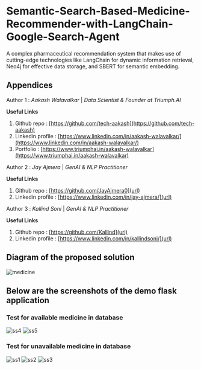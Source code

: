 # Semantic-Search-Based-Medicine-Recommender-with-LangChain-Google-Search-Agent
A complex pharmaceutical recommendation system that makes use of cutting-edge technologies like LangChain for dynamic information retrieval, Neo4j for effective data storage, and SBERT for semantic embedding.

## Appendices
Author 1 :
_Aakash Walavalkar_ |
_Data Scientist & Founder at Triumph.AI_ 

**Useful Links**
1. Github repo : [https://github.com/tech-aakash](https://github.com/tech-aakash)
2. Linkedin profile : [https://www.linkedin.com/in/aakash-walavalkar/](https://www.linkedin.com/in/aakash-walavalkar/)
3. Portfolio : [https://www.triumphai.in/aakash-walavalkar](https://www.triumphai.in/aakash-walavalkar)

Author 2 :
_Jay Ajmera_ |
_GenAI & NLP Practitioner_ 

**Useful Links**
1. Github repo : [https://github.com/JayAjmera0](url)
2. Linkedin profile : [https://www.linkedin.com/in/jay-ajmera/](url)

Author 3 :
_Kallind Soni_ |
_GenAI & NLP Practitioner_ 

**Useful Links**
1. Github repo : [https://github.com/Kallind](url)
2. Linkedin profile : [https://www.linkedin.com/in/kallindsoni/](url)

## Diagram of the proposed solution
![medicine](https://github.com/Kallind/Semantic-Search-Based-Medicine-Recommender-with-LangChain-Google-Search-Agent/assets/162134525/e825fbc9-4c66-416e-9fd5-92d82b96cf3b)

## Below are the screenshots of the demo flask application

### Test for available medicine in database
![ss4](https://github.com/Kallind/Semantic-Search-Based-Medicine-Recommender-with-LangChain-Google-Search-Agent/assets/162134525/e7044b6c-4194-45d9-86dc-bfe1144ca916)
![ss5](https://github.com/Kallind/Semantic-Search-Based-Medicine-Recommender-with-LangChain-Google-Search-Agent/assets/162134525/4fddec2d-f9ac-4b5a-b1c1-48e743e4bc78)

### Test for unavailable medicine in database
![ss1](https://github.com/Kallind/Semantic-Search-Based-Medicine-Recommender-with-LangChain-Google-Search-Agent/assets/162134525/9188ae7f-e5c5-42ed-b8bf-a8625fa03d6a)
![ss2](https://github.com/Kallind/Semantic-Search-Based-Medicine-Recommender-with-LangChain-Google-Search-Agent/assets/162134525/133128c8-bf7f-4f7a-b79a-7140c518b03c)
![ss3](https://github.com/Kallind/Semantic-Search-Based-Medicine-Recommender-with-LangChain-Google-Search-Agent/assets/162134525/5fa10f9d-22aa-452b-8361-de3f3d0b46e3)

